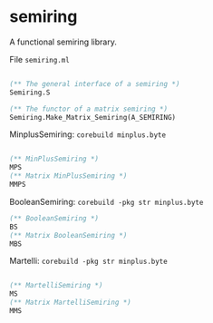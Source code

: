 semiring
========

A functional semiring library.

File `semiring.ml`

```ocaml

(** The general interface of a semiring *)
Semiring.S

(** The functor of a matrix semiring *)
Semiring.Make_Matrix_Semiring(A_SEMIRING)

```

MinplusSemiring: `corebuild minplus.byte`

```ocaml

(** MinPlusSemiring *)
MPS
(** Matrix MinPlusSemiring *)
MMPS

```

BooleanSemiring: `corebuild -pkg str minplus.byte`

```ocaml
(** BooleanSemiring *)
BS
(** Matrix BooleanSemiring *)
MBS

```

Martelli: `corebuild -pkg str minplus.byte`

```ocaml

(** MartelliSemiring *)
MS
(** Matrix MartelliSemiring *)
MMS

```
